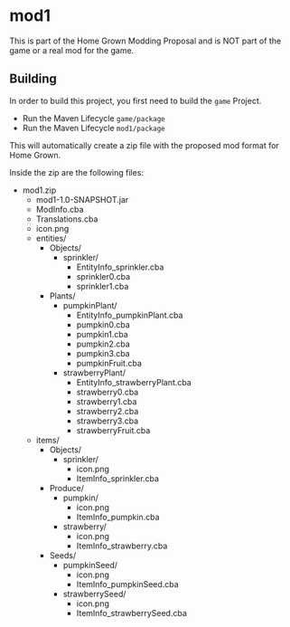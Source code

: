 # mod1

This is part of the Home Grown Modding Proposal and is NOT part of the game or a real mod for the game.

## Building

In order to build this project, you first need to build the `game` Project.

- Run the Maven Lifecycle `game/package`
- Run the Maven Lifecycle `mod1/package`

This will automatically create a zip file with the proposed mod format for Home Grown.

Inside the zip are the following files:

- mod1.zip
  - mod1-1.0-SNAPSHOT.jar
  - ModInfo.cba
  - Translations.cba
  - icon.png
  - entities/
    - Objects/
      - sprinkler/
        - EntityInfo_sprinkler.cba
        - sprinkler0.cba
        - sprinkler1.cba
    - Plants/
      - pumpkinPlant/
        - EntityInfo_pumpkinPlant.cba
        - pumpkin0.cba
        - pumpkin1.cba
        - pumpkin2.cba
        - pumpkin3.cba
        - pumpkinFruit.cba
      - strawberryPlant/
        - EntityInfo_strawberryPlant.cba
        - strawberry0.cba
        - strawberry1.cba
        - strawberry2.cba
        - strawberry3.cba
        - strawberryFruit.cba
  - items/
    - Objects/
      - sprinkler/
        - icon.png
        - ItemInfo_sprinkler.cba
    - Produce/
      - pumpkin/
        - icon.png
        - ItemInfo_pumpkin.cba
      - strawberry/
        - icon.png
        - ItemInfo_strawberry.cba
    - Seeds/
      - pumpkinSeed/
        - icon.png
        - ItemInfo_pumpkinSeed.cba
      - strawberrySeed/
        - icon.png
        - ItemInfo_strawberrySeed.cba
